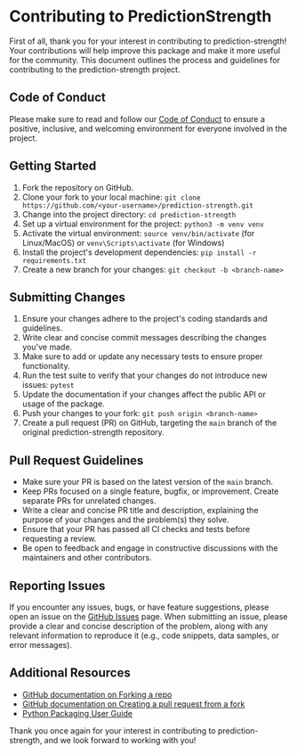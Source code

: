 # Contributing to PredictionStrength

First of all, thank you for your interest in contributing to prediction-strength! Your contributions will help improve this package and make it more useful for the community. This document outlines the process and guidelines for contributing to the prediction-strength project.

## Code of Conduct

Please make sure to read and follow our [Code of Conduct](CODE_OF_CONDUCT.md) to ensure a positive, inclusive, and welcoming environment for everyone involved in the project.

## Getting Started

1. Fork the repository on GitHub.
2. Clone your fork to your local machine: `git clone https://github.com/<your-username>/prediction-strength.git`
3. Change into the project directory: `cd prediction-strength`
4. Set up a virtual environment for the project: `python3 -m venv venv`
5. Activate the virtual environment: `source venv/bin/activate` (for Linux/MacOS) or `venv\Scripts\activate` (for Windows)
6. Install the project's development dependencies: `pip install -r requirements.txt`
7. Create a new branch for your changes: `git checkout -b <branch-name>`

## Submitting Changes

1. Ensure your changes adhere to the project's coding standards and guidelines.
2. Write clear and concise commit messages describing the changes you've made.
3. Make sure to add or update any necessary tests to ensure proper functionality.
4. Run the test suite to verify that your changes do not introduce new issues: `pytest`
5. Update the documentation if your changes affect the public API or usage of the package.
6. Push your changes to your fork: `git push origin <branch-name>`
7. Create a pull request (PR) on GitHub, targeting the `main` branch of the original prediction-strength repository.

## Pull Request Guidelines

- Make sure your PR is based on the latest version of the `main` branch.
- Keep PRs focused on a single feature, bugfix, or improvement. Create separate PRs for unrelated changes.
- Write a clear and concise PR title and description, explaining the purpose of your changes and the problem(s) they solve.
- Ensure that your PR has passed all CI checks and tests before requesting a review.
- Be open to feedback and engage in constructive discussions with the maintainers and other contributors.

## Reporting Issues

If you encounter any issues, bugs, or have feature suggestions, please open an issue on the [GitHub Issues](https://github.com/your-username/prediction-strength/issues) page. When submitting an issue, please provide a clear and concise description of the problem, along with any relevant information to reproduce it (e.g., code snippets, data samples, or error messages).

## Additional Resources

- [GitHub documentation on Forking a repo](https://help.github.com/articles/fork-a-repo/)
- [GitHub documentation on Creating a pull request from a fork](https://help.github.com/articles/creating-a-pull-request-from-a-fork/)
- [Python Packaging User Guide](https://packaging.python.org/)

Thank you once again for your interest in contributing to prediction-strength, and we look forward to working with you!
